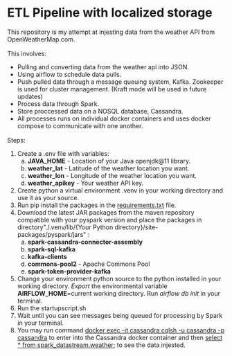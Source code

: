 <h1>ETL Pipeline with localized storage</h1>
<span>This repository is my attempt at injesting data from the weather API from OpenWeatherMap.com.</span>

<div style="margin-top:16px;margin-bottom:16px">
<span>
    This involves:
    <ul>
        <li>Pulling and converting data from the weather api into JSON.
        <li>Using airflow to schedule data pulls.
        <li>Push pulled data through a message queuing system, Kafka. Zookeeper is used for cluster management. (Kraft mode will be used in future updates)
        <li>Process data through Spark.
        <li>Store proccessed data on a NOSQL database, Cassandra.
        <li>All processes runs on individual docker containers and uses docker compose to communicate with one another.
    </il>
</span>
</div>

<div>
<span>
    Steps:
    <ol>
        <li>Create a .env file with variables:
            <ol type="a">
                <li><b>JAVA_HOME</b> - Location of your Java openjdk@11 library.
                <li><b>weather_lat</b> - Latitude of the weather location you want.
                <li><b>weather_lon</b> - Longitude of the weather location you want.
                <li><b>weather_apikey</b> - Your weather API key.
            </ol>
        <li>Create python a virtual environment .venv in your working directory and use it as your source.
        <li>Run pip install the packages in the <u>requirements.txt</u> file.
        <li>Download the latest JAR packages from the maven repository compatible with your pyspark version and place the packages in directory"./.venv/lib/{Your Python directory}/site-packages/pyspark/jars" :
            <ol type="a">
                <li><b>spark-cassandra-connector-assembly</b>
                <li><b>spark-sql-kafka</b>
                <li><b>kafka-clients</b>
                <li><b>commons-pool2</b> - Apache Commons Pool
                <li><b>spark-token-provider-kafka</b>
            </ol>
        <li>Change your environment python source to the python installed in your working directory. <i>Export</i> the environmental variable <b>AIRFLOW_HOME</b>=current working directory. Run <i>airflow db init</i> in your terminal.
        <li>Run the startupscript.sh
        <li>Wait until you can see messages being queued for processing by Spark in your terminal.
        <li>You may run command <u>docker exec -it cassandra cqlsh -u cassandra -p cassandra</u> to enter into the Cassandra docker container and then <u>select * from spark_datastream.weather;</u> to see the data injested.
    </ol>
</span>
</div>